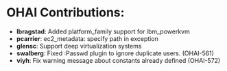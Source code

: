 <!---
This file is reset every time a new release is done. The contents of this file are for the currently unreleased version.

Example Contribution:
* **kalistec**: Improved file resource greatly.
-->
# OHAI Contributions:

* **lbragstad**: Added platform\_family support for ibm\_powerkvm
* **pcarrier**: ec2\_metadata: specify path in exception
* **glensc**: Support deep virtualization systems
* **swalberg**: Fixed :Passwd plugin to ignore duplicate users. (OHAI-561)
* **viyh**: Fix warning message about constants already defined (OHAI-572)
